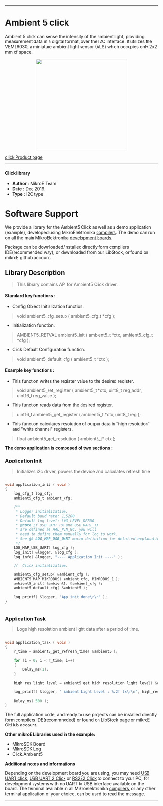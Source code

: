  
---
# Ambient 5 click

Ambient 5 click can sense the intensity of the ambient light, providing 
measurement data in a digital format, over the I2C interface. It utilizes 
the VEML6030, a miniature ambient light sensor (ALS) which occupies 
only 2x2 mm of space.

<p align="center">
  <img src="https://download.mikroe.com/images/click_for_ide/ambient5_click.png" height=300px>
</p>

[click Product page](https://www.mikroe.com/ambient-5-click)

---


#### Click library 

- **Author**        : MikroE Team
- **Date**          : Dec 2019.
- **Type**          : I2C type


# Software Support

We provide a library for the Ambient5 Click 
as well as a demo application (example), developed using MikroElektronika 
[compilers](https://shop.mikroe.com/compilers). 
The demo can run on all the main MikroElektronika [development boards](https://shop.mikroe.com/development-boards).

Package can be downloaded/installed directly form compilers IDE(recommended way), or downloaded from our LibStock, or found on mikroE github account. 

## Library Description

> This library contains API for Ambient5 Click driver.

#### Standard key functions :

- Config Object Initialization function.
> void ambient5_cfg_setup ( ambient5_cfg_t *cfg ); 
 
- Initialization function.
> AMBIENT5_RETVAL ambient5_init ( ambient5_t *ctx, ambient5_cfg_t *cfg );

- Click Default Configuration function.
> void ambient5_default_cfg ( ambient5_t *ctx );


#### Example key functions :

- This function writes the register value to the desired register.
> void ambient5_set_register ( ambient5_t *ctx, uint8_t reg_addr, uint16_t reg_value );
 
- This function reads data from the desired register.
> uint16_t ambient5_get_register ( ambient5_t *ctx, uint8_t reg );

- This function calculates resolution of output data in "high resolution" and "white channel" registers.
> float ambient5_get_resolution ( ambient5_t* ctx );

**The demo application is composed of two sections :**

### Application Init 

> Initializes i2c driver, powers the device and calculates refresh time

```c

void application_init ( void )
{
    log_cfg_t log_cfg;
    ambient5_cfg_t ambient_cfg;

    /** 
     * Logger initialization.
     * Default baud rate: 115200
     * Default log level: LOG_LEVEL_DEBUG
     * @note If USB_UART_RX and USB_UART_TX 
     * are defined as HAL_PIN_NC, you will 
     * need to define them manually for log to work. 
     * See @b LOG_MAP_USB_UART macro definition for detailed explanation.
     */
    LOG_MAP_USB_UART( log_cfg );
    log_init( &logger, &log_cfg );
    log_info( &logger, "---- Application Init ----" );

    //  Click initialization.

    ambient5_cfg_setup( &ambient_cfg );
    AMBIENT5_MAP_MIKROBUS( ambient_cfg, MIKROBUS_1 );
    ambient5_init( &ambient5, &ambient_cfg );
    ambient5_default_cfg( &ambient5 );

	log_printf( &logger, "App init done\r\n" );
}
  
```

### Application Task

> Logs high resolution ambient light data after a period of time.

```c

void application_task ( void )
{
    r_time = ambient5_get_refresh_time( &ambient5 );
    
    for (i = 0; i < r_time; i++)
	{
		Delay_ms(1);
	}

	high_res_light_level = ambient5_get_high_resolution_light_level( &ambient5 );

	log_printf( &logger, " Ambient Light Level : %.2f lx\r\n", high_res_light_level );
	    
    Delay_ms( 500 );
}

```

The full application code, and ready to use projects can be  installed directly form compilers IDE(recommneded) or found on LibStock page or mikroE GitHub accaunt.

**Other mikroE Libraries used in the example:** 

- MikroSDK.Board
- MikroSDK.Log
- Click.Ambient5

**Additional notes and informations**

Depending on the development board you are using, you may need 
[USB UART click](https://shop.mikroe.com/usb-uart-click), 
[USB UART 2 Click](https://shop.mikroe.com/usb-uart-2-click) or 
[RS232 Click](https://shop.mikroe.com/rs232-click) to connect to your PC, for 
development systems with no UART to USB interface available on the board. The 
terminal available in all Mikroelektronika 
[compilers](https://shop.mikroe.com/compilers), or any other terminal application 
of your choice, can be used to read the message.



---
